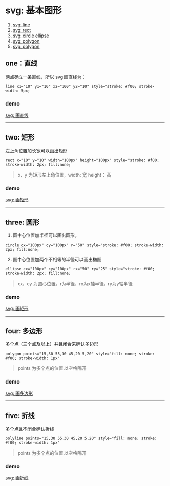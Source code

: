 # svg: 基本图形
1. [svg: line](#one-)
2. [svg: rect](#two-)
3. [svg: circle ellipse](#thtee-)
4. [svg: polygon](#four-)
5. [svg: polygon](#five-)

## one：直线
两点确立一条直线，所以 svg 画直线为：

```
line x1="10" y1="10" x2="100" y2="10" style="stroke: #f00; stroke-width: 5px;
```

### demo
[svg: 画直线](https://www.tomz.club/projects/2020-02/200102.html)

------

## two: 矩形
左上角位置加长宽可以画出矩形

```
rect x="10" y="10" width="100px" height="100px" style="stroke: #f00; stroke-width: 2px; fill:none;
```

> x，y 为矩形左上角位置，width: 宽 height： 高

### demo
[svg: 画矩形](https://www.tomz.club/projects/2020-02/200103.html)

------

## three: 圆形
1. 圆中心位置加半径可以画出圆形。

```
circle cx="100px" cy="100px" r="50" style="stroke: #f00; stroke-width: 2px; fill:none;
```

2. 圆中心位置加两个不相等的半径可以画出椭圆

```
ellipse cx="100px" cy="100px" rx="50" ry="25" style="stroke: #f00; stroke-width: 2px; fill:none;
```

> cx，cy 为圆心位置，r为半径，rx为x轴半径，ry为y轴半径

### demo
[svg: 画矩形](https://www.tomz.club/projects/2020-02/200104.html)

------

## four: 多边形
多个点（三个点及以上）并且闭合来确认多边形

```
polygon points="15,30 55,30 45,20 5,20" style="fill: none; stroke: #f00; stroke-width: 1px"
```

> points 为多个点的位置 以空格隔开 

### demo
[svg: 画多边形](https://www.tomz.club/projects/2020-02/200105.html)

------

## five: 折线
多个点且不闭合确认折线

```
polyline points="15,30 55,30 45,20 5,20" style="fill: none; stroke: #f00; stroke-width: 1px"
```

> points 为多个点的位置 以空格隔开 

### demo
[svg: 画折线](https://www.tomz.club/projects/2020-02/200106.html)